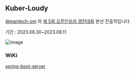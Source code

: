 ## Kuber-Loudy 

[@mantech-om](https://github.com/mantech-om) 의 [제 5회 오픈인프라 경진대회](https://www.oidc.co.kr) 본선 진출작입니다.

기간 : 2023.06.30~2023.08.11

![image](https://github.com/KUBER-LOUDY/.github/assets/77730511/45a8ed38-c84e-455f-b4da-ca536fa51649)


### WiKi
[spring-boot-server](https://github.com/KUBER-LOUDY/kuber-loudy-spring-boot/wiki)
